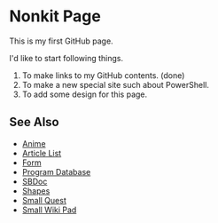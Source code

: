 # Nonkit Page
This is my first GitHub page.

I'd like to start following things.

1. To make links to my GitHub contents. (done)
2. To make a new special site such about PowerShell.
3. To add some design for this page.

## See Also
- [Anime](https://nonkit.github.io/Anime/)
- [Article List](https://nonkit.github.io/ArticleList/)
- [Form](https://nonkit.github.io/Form/)
- [Program Database](https://nonkit.github.io/ProgramDB/)
- [SBDoc](https://nonkit.github.io/SBDoc/)
- [Shapes](https://nonkit.github.io/Shapes/)
- [Small Quest](https://nonkit.github.io/SmallQuest/)
- [Small Wiki Pad](https://nonkit.github.io/SmallWikiPad/)
